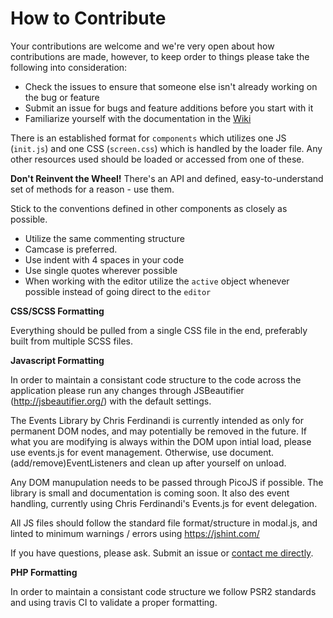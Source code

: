 # How to Contribute

Your contributions are welcome and we're very open about how contributions are made, however, to keep order to things please take the following into consideration:

* Check the issues to ensure that someone else isn't already working on the bug or feature
* Submit an issue for bugs and feature additions before you start with it
* Familiarize yourself with the documentation in the [Wiki](https://github.com/Atheos/Atheos/wiki)

There is an established format for `components` which utilizes one JS (`init.js`) and one CSS (`screen.css`) which is handled by the loader file. Any other resources used should be loaded or accessed from one of these.

**Don't Reinvent the Wheel!** There's an API and defined, easy-to-understand set of methods for a reason - use them.

Stick to the conventions defined in other components as closely as possible. 

* Utilize the same commenting structure
* Camcase is preferred.
* Use indent with 4 spaces in your code
* Use single quotes wherever possible 
* When working with the editor utilize the `active` object whenever possible instead of going direct to the `editor`

**CSS/SCSS Formatting**

Everything should be pulled from a single CSS file in the end, preferably built from multiple SCSS files.

**Javascript Formatting**


In order to maintain a consistant code structure to the code across the application please run any changes through JSBeautifier (http://jsbeautifier.org/) with the default settings.

The Events Library by Chris Ferdinandi is currently intended as only for permanent DOM nodes, and may potentially be removed in the future. If what you are modifying is always within the DOM upon intial load, please use events.js for event management. Otherwise, use document.(add/remove)EventListeners and clean up after yourself on unload.

Any DOM manupulation needs to be passed through PicoJS if possible. The library is small and documentation is coming soon. It also des event handling, currently using Chris Ferdinandi's Events.js for event delegation.

All JS files should follow the standard file format/structure in modal.js, and linted to minimum warnings / errors using https://jshint.com/



If you have questions, please ask. Submit an issue or [contact me directly](mailto:liam@siira.us). 

**PHP Formatting**



In order to maintain a consistant code structure we follow PSR2 standards and using travis CI to validate a proper formatting.
